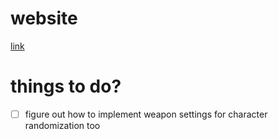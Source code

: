 # website
[link](maozblan.github.io/genshin-randomizer)

# things to do?

- [ ] figure out how to implement weapon settings for character randomization too
